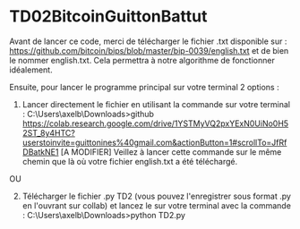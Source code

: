 # TD02BitcoinGuittonBattut
Avant de lancer ce code, merci de télécharger le fichier .txt disponible sur : https://github.com/bitcoin/bips/blob/master/bip-0039/english.txt et de bien le nommer english.txt. Cela permettra à notre algorithme de fonctionner idéalement.

Ensuite, pour lancer le programme principal sur votre terminal 2 options :
1. Lancer directement le fichier en utilisant la commande sur votre terminal :
 C:\Users\axelb\Downloads>github https://colab.research.google.com/drive/1YSTMyVQ2pxYExN0UiNo0H52ST_8y4HTC?userstoinvite=guittonines%40gmail.com&actionButton=1#scrollTo=JfRfDBatkNE1  [A MODIFIER] 
 Veillez à lancer cette commande sur le même chemin que là où votre fichier english.txt a été téléchargé.
 
 OU 
 
2. Télécharger le fichier .py TD2 (vous pouvez l'enregistrer sous format .py en l'ouvrant sur collab) et lancez le sur votre terminal avec la commande :
 C:\Users\axelb\Downloads>python TD2.py
